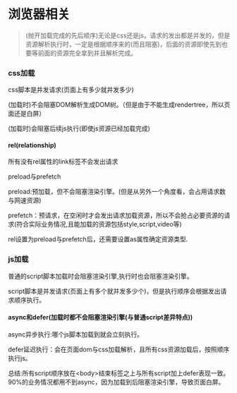 # 浏览器相关

> (抛开加载完成的先后顺序)无论是css还是js，请求的发出都是并发的，但是资源解析执行时，一定是根据顺序来的(而且阻塞)，后面的资源即使先到也要等前面的资源完全拿到并且解析完成。

### css加载

css脚本是并发请求(页面上有多少就并发多少)

(加载时)不会阻塞DOM解析生成DOM树。（但是由于不能生成rendertree，所以页面还是白屏）

(加载时)会阻塞后续js执行(即使js资源已经加载完成)

#### rel(relationship)

所有没有rel属性的link标签不会发出请求

preload与prefetch

preload:预加载，但不会阻塞渲染引擎。(但是从另外一个角度看，会占用请求数与网速资源)

prefetch：预请求，在空闲时才会发出请求加载资源，所以不会抢占必要资源的请求(符合实际业务情况,且能加载的资源包括style,script,video等)

rel设置为preload与prefetch后，还需要设置as属性确定资源类型.

### js加载

普通的script脚本加载时会阻塞渲染引擎,执行时也会阻塞渲染引擎。

script脚本是并发请求(页面上有多个就并发多少个)，但是执行顺序会根据发出请求顺序执行。

#### async和defer(加载时都不会阻塞渲染引擎(与普通script差异特点))

async异步执行:哪个js脚本加载到就会立刻执行。

defer延迟执行：会在页面dom与css加载解析，且所有css资源加载后，按照顺序执行js。

总结:所有script顺序放在\<body>结束标签之上与所有script加上defer表现一致。90%的业务情况都用不到async，因为加载到后阻塞渲染引擎，导致页面白屏。



